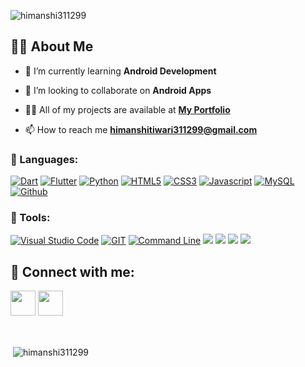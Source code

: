 <p align="left"> <img src="https://komarev.com/ghpvc/?username=himanshi311299&label=Profile%20views&color=0e75b6&style=flat" alt="himanshi311299" /> </p>

## 🙋‍♂️ About Me

- 🌱 I’m currently learning **Android Development**

- 👯 I’m looking to collaborate on **Android Apps**

- 👨‍💻 All of my projects are available at **[My Portfolio](https://himanshitiwari.wixsite.com/folio)**

- 📫 How to reach me **himanshitiwari311299@gmail.com**

<!---
himanshi311299/himanshi311299 is a ✨ special ✨ repository because its `README.md` (this file) appears on your GitHub profile.
You can click the Preview link to take a look at your changes.
--->

### 🚀 Languages:

[![Dart](https://img.icons8.com/color/50/000000/dart.png)](Dart)
[![Flutter](https://img.icons8.com/color/48/000000/flutter.png)](Flutter)
[![Python](https://img.icons8.com/color/48/000000/python--v1.png)](#)
[![HTML5](https://img.icons8.com/color/48/000000/html-5.png)](#)
[![CSS3](https://img.icons8.com/color/48/000000/css3.png)](CSS3)
[![Javascript](https://img.icons8.com/color/50/000000/javascript--v2.png)](#)
[![MySQL](https://img.icons8.com/fluent/50/000000/mysql-logo.png)](#)
[![Github](https://img.icons8.com/color/50/000000/github--v1.png)](#)


### 🚀 Tools:
[![Visual Studio Code](https://img.icons8.com/fluent/50/000000/visual-studio-code-2019.png)](#)
[![GIT](https://img.icons8.com/color/50/000000/git.png)](#)
[![Command Line](https://img.icons8.com/color/50/000000/run-command.png)](#)
<img src="https://img.icons8.com/color/48/000000/adobe-illustrator--v2.png"/>
<img src="https://img.icons8.com/color/48/000000/adobe-photoshop--v1.png"/>
<img src="https://img.icons8.com/color/48/000000/google-firebase-console.png"/>
<img src="https://img.icons8.com/color/48/000000/bootstrap.png"/>
<br />

## 📱 Connect with me:

<p align="left">

<a href = "https://www.linkedin.com/in/himanshi-tiwari-240383194" target="_blank"><img src="https://cdn-icons.flaticon.com/png/512/3256/premium/3256016.png?token=exp=1634999991~hmac=c441613329824d71bd07e4b01656f8e1" width="40px"/></a>
<a href = "https://instagram.com/himanshi3112_"><img src="https://cdn-icons-png.flaticon.com/512/1384/1384063.png" width="40px"/></a>

</p>
<br/>

<!-- <p><img align="left" src="https://github-readme-stats.vercel.app/api/top-langs?username=himanshi311299&show_icons=true&theme=cobalt&locale=en&layout=compact" alt="himanshi311299" /></p> -->

<p>&nbsp;<img align="center" src="https://github-readme-stats.vercel.app/api?username=himanshi311299&show_icons=true&locale=en" alt="himanshi311299" /></p>
